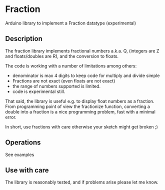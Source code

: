# Fraction

Arduino library to implement a Fraction datatype (experimental)

## Description

The fraction library implements fractional numbers a.k.a. Q, 
(integers are Z and floats/doubles are R),
and the conversion to floats.

The code is working with a number of limitations among others:
- denominator is max 4 digits to keep code for multiply and divide simple
- Fractions are not exact (even floats are not exact)
- the range of numbers supported is limited.
- code is experimental still.

That said, the library is useful e.g. to display float numbers as a fraction.
From programming point of view the fractionize function, converting a double
into a fraction is a nice programming problem, fast with a minimal error.

In short, use fractions with care otherwise your sketch might get broken ;)

## Operations

See examples

## Use with care

The library is reasonably tested, and if problems arise please let me know.

